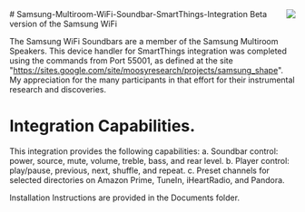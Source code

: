 <img src="https://github.com/DaveGut/Samsung-Multiroom-WiFi-Soundbar-SmartThings-Integration/blob/master/Screenshop.png" align="right"/>
# Samsung-Multiroom-WiFi-Soundbar-SmartThings-Integration
Beta version of the Samsung WiFi

The Samsung WiFi Soundbars are a member of the Samsung Multiroom Speakers.  This device handler for SmartThings integration was completed using the commands from Port 55001, as defined at the site "https://sites.google.com/site/moosyresearch/projects/samsung_shape".  My appreciation for the many participants in that effort for their instrumental research and discoveries.

# Integration Capabilities.

This integration provides the following capabilities:
a.  Soundbar control:  power, source, mute, volume, treble, bass, and rear level.
b.  Player control: play/pause, previous, next, shuffle, and repeat.
c.  Preset channels for selected directories on Amazon Prime, TuneIn, iHeartRadio, and Pandora.

Installation Instructions are provided in the Documents folder.
